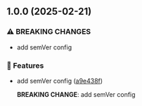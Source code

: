 ## 1.0.0 (2025-02-21)

### ⚠ BREAKING CHANGES

* add semVer config

### 🚀 Features

* add semVer config
 ([a9e438f](https://github.com/upstars-global/semver-example/commit/a9e438fa33471c330fc4bb23e819af876026281d))



    **BREAKING CHANGE**: add semVer config

